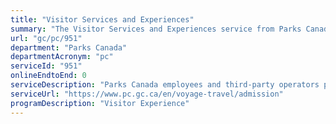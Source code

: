 ```yaml
---
title: "Visitor Services and Experiences"
summary: "The Visitor Services and Experiences service from Parks Canada is not available end-to-end online, according to the GC Service Inventory."
url: "gc/pc/951"
department: "Parks Canada"
departmentAcronym: "pc"
serviceId: "951"
onlineEndtoEnd: 0
serviceDescription: "Parks Canada employees and third-party operators provide a range of activities, experiences, and services to help visitors enjoy and appreciate Canada’s national parks, national historic sites, and national marine conservation areas. These services and experiences include (but are not limited to) natural and cultural activities, interpretive activities, visitor accommodation, vessel lockage, learning and awareness activities and programs, and visitor safety, law enforcement, search and rescue, and dispatch services."
serviceUrl: "https://www.pc.gc.ca/en/voyage-travel/admission"
programDescription: "Visitor Experience"
---
```

